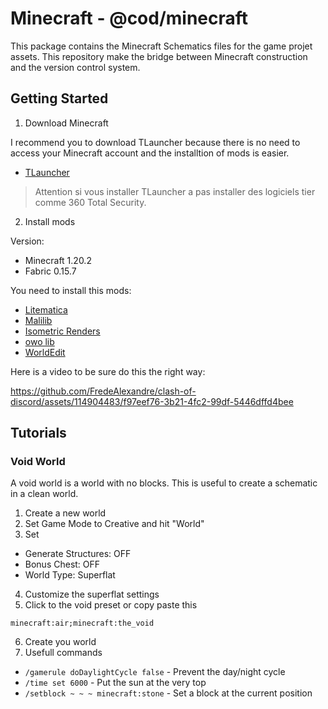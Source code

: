 # Minecraft - @cod/minecraft

This package contains the Minecraft Schematics files for the game projet assets. This repository make the bridge between Minecraft construction and the version control system.

## Getting Started

1. Download Minecraft

I recommend you to download TLauncher because there is no need to access your Minecraft account and the installtion of mods is easier.

- [TLauncher](https://tlauncher.org/en/)

> Attention si vous installer TLauncher a pas installer des logiciels tier comme 360 Total Security.

2. Install mods

Version:

- Minecraft 1.20.2
- Fabric 0.15.7

You need to install this mods:

- [Litematica](https://www.curseforge.com/minecraft/mc-mods/litematica)
- [Malilib](https://www.curseforge.com/minecraft/mc-mods/malilib)
- [Isometric Renders](https://www.curseforge.com/minecraft/mc-mods/isometric-renders)
- [owo lib](https://www.curseforge.com/minecraft/mc-mods/owo-lib)
- [WorldEdit](https://www.curseforge.com/minecraft/mc-mods/worldedit)

Here is a video to be sure do this the right way:

https://github.com/FredeAlexandre/clash-of-discord/assets/114904483/f97eef76-3b21-4fc2-99df-5446dffd4bee

## Tutorials

### Void World

A void world is a world with no blocks. This is useful to create a schematic in a clean world.

1. Create a new world
2. Set Game Mode to Creative and hit "World"
3. Set

- Generate Structures: OFF
- Bonus Chest: OFF
- World Type: Superflat

4. Customize the superflat settings
5. Click to the void preset or copy paste this

```text
minecraft:air;minecraft:the_void
```

6. Create you world
7. Usefull commands

- `/gamerule doDaylightCycle false` - Prevent the day/night cycle
- `/time set 6000` - Put the sun at the very top
- `/setblock ~ ~ ~ minecraft:stone` - Set a block at the current position
